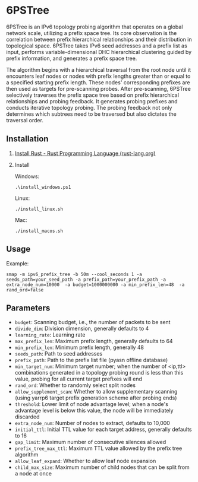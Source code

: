 # 6PSTree

6PSTree is an IPv6 topology probing algorithm that operates on a global network scale, utilizing a prefix space tree. Its core observation is the correlation between prefix hierarchical relationships and their distribution in topological space.  6PSTree takes IPv6 seed addresses and a prefix list as input, performs variable-dimensional DHC hierarchical clustering guided by prefix information, and generates a prefix space tree.

The algorithm begins with a hierarchical traversal from the root node until it encounters leaf nodes or nodes with prefix lengths greater than or equal to a specified starting prefix length. These nodes' corresponding prefixes are then used as targets for pre-scanning probes. After pre-scanning, 6PSTree selectively traverses the prefix space tree based on prefix hierarchical relationships and probing feedback. It generates probing prefixes and conducts iterative topology probing. The probing feedback not only determines which subtrees need to be traversed but also dictates the traversal order.

## Installation

1. [Install Rust - Rust Programming Language (rust-lang.org)](https://www.rust-lang.org/tools/install)

2. Install

   Windows:

   ```shell
   .\install_windows.ps1
   ```

   Linux:

   ```shell
   ./install_linux.sh
   ```

   Mac:

   ```shell
   ./install_macos.sh
   ```

## Usage

Example:

```shell
smap -m ipv6_prefix_tree -b 50m --cool_seconds 1 -a seeds_path=your_seed_path -a prefix_path=your_prefix_path -a extra_node_num=10000  -a budget=1000000000 -a min_prefix_len=48  -a rand_ord=false 
```

## Parameters

- `budget`: Scanning budget, i.e., the number of packets to be sent
- `divide_dim`: Division dimension, generally defaults to 4
- `learning_rate`: Learning rate
- `max_prefix_len`: Maximum prefix length, generally defaults to 64
- `min_prefix_len`: Minimum prefix length, generally 48
- `seeds_path`: Path to seed addresses
- `prefix_path`: Path to the prefix list file (pyasn offline database)
- `min_target_num`: Minimum target number; when the number of <ip,ttl> combinations generated in a topology probing round is less than this value, probing for all current target prefixes will end
- `rand_ord`: Whether to randomly select split nodes
- `allow_supplement_scan`: Whether to allow supplementary scanning (using yarrp6 target prefix generation scheme after probing ends)
- `threshold`: Lower limit of node advantage level; when a node's advantage level is below this value, the node will be immediately discarded
- `extra_node_num`: Number of nodes to extract, defaults to 10,000
- `initial_ttl`: Initial TTL value for each target address, generally defaults to 16
- `gap_limit`: Maximum number of consecutive silences allowed
- `prefix_tree_max_ttl`: Maximum TTL value allowed by the prefix tree algorithm
- `allow_leaf_expand`: Whether to allow leaf node expansion
- `child_max_size`: Maximum number of child nodes that can be split from a node at once
